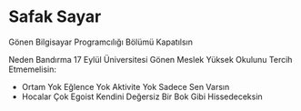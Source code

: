 # Safak Sayar

Gönen Bilgisayar Programcılığı Bölümü Kapatılsın

Neden Bandırma 17 Eylül Üniversitesi Gönen Meslek Yüksek Okulunu Tercih Etmemelisin:

- Ortam Yok Eğlence Yok Aktivite Yok Sadece Sen Varsın
- Hocalar Çok Egoist Kendini Değersiz Bir Bok Gibi Hissedeceksin